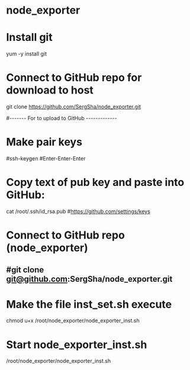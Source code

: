 # node_exporter
# Install git
yum -y install git

# Connect to GitHub repo for download to host
git clone https://github.com/SergSha/node_exporter.git

#------- For to upload to GitHub -------------
# Make pair keys
#ssh-keygen #Enter-Enter-Enter
# Copy text of pub key and paste into GitHub:
cat /root/.ssh/id_rsa.pub
#https://github.com/settings/keys
# Connect to GitHub repo (node_exporter)
#git clone git@github.com:SergSha/node_exporter.git
------------------------------------------------

# Make the file inst_set.sh execute
chmod u+x /root/node_exporter/node_exporter_inst.sh

# Start node_exporter_inst.sh
/root/node_exporter/node_exporter_inst.sh
